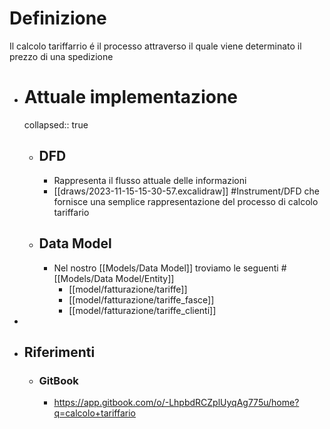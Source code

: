 # Definizione
Il calcolo tariffarrio é il processo attraverso il quale viene determinato il prezzo di una spedizione
- # Attuale implementazione
  collapsed:: true
	- ## DFD
		- Rappresenta il flusso attuale delle informazioni
		- [[draws/2023-11-15-15-30-57.excalidraw]]
		  #Instrument/DFD che fornisce una semplice rappresentazione del processo di calcolo tariffario
	- ## Data Model
		- Nel nostro [[Models/Data Model]] troviamo le seguenti #[[Models/Data Model/Entity]]
			- [[model/fatturazione/tariffe]]
			- [[model/fatturazione/tariffe_fasce]]
			- [[model/fatturazione/tariffe_clienti]]
-
- ## Riferimenti
	- ### GitBook
		- https://app.gitbook.com/o/-LhpbdRCZplUyqAg775u/home?q=calcolo+tariffario